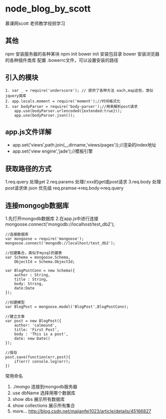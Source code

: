 # node_blog_by_scott
慕课网scott 老师教学视频学习

## 其他
npm 安装服务器的各种某块
npm init bower init 安装包目录
bower 安装浏览器的各种插件类库  配置  .bowerrc文件，可以设置安装的路径


## 引入的模块
```
1. var _ = require('underscore'); // 提供了各种方法 each,map这些，类似jquery类库
2. app.locals.moment = require('moment');//时间格式化
3. var bodyParser = require('body-parser');//用来解析post请求
	app.use(bodyParser.urlencoded({extended:true}));
	app.use(bodyParser.json());
```

## app.js文件详解
- app.set('views',path.join(__dirname,'views/pages'));//渲染的index地址
- app.set('view engine','jade');//模板引擎

## 获取路径的方式
1.req.query 处理get
2.req.params 处理/:xxx的get或post请求
3.req.body 处理post请求体 json
优先级  req.pramse->req.body->req.query

## 连接mongogb数据库
1.先打开mongodb数据库
2.在app.js中进行连接 mongoose.connect('mongodb://localhost/test_db2');
```
//连接数据库
var mongoose = require('mongoose');
mongoose.connect('mongodb://localhost/test_db2');

//创建集合，类似于mysql的建表
var Schema = mongoose.Schema,
	ObjectId = Schema.ObjectId;
	
var BlogPostConn = new Schema({
	author : String,
	title : String,
	body: String,
	date:Date
});

//创建模型
var BlogPost = mongoose.model('BlogPost',BlogPostConn);

//建立文章
var post = new BlogPost({
	author: 'calmound',
	title: 'First Post',
	body : 'This is a post',
	date: new Date()
});

//保存
post.save(function(err,post){
	if(err) console.log(err);
})

```

常用命名
1.  ./mongo 连接到mongodb服务器
2.  use dbName 选择用哪个数据库
3.  show dbs 展示所有数据库
4.  show collections 展示所有集合
5.  more... http://blog.csdn.net/majianfei1023/article/details/45166827



##
